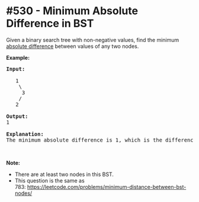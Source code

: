 # \#530 - Minimum Absolute Difference in BST
<p>Given a binary search tree with non-negative values, find the minimum <a href="https://en.wikipedia.org/wiki/Absolute_difference">absolute difference</a> between values of any two nodes.</p>

<p><b>Example:</b></p>

<pre>
<b>Input:</b>

   1
    \
     3
    /
   2

<b>Output:</b>
1

<b>Explanation:</b>
The minimum absolute difference is 1, which is the difference between 2 and 1 (or between 2 and 3).
</pre>

<p>&nbsp;</p>

<p><b>Note:</b></p>

<ul>
	<li>There are at least two nodes in this BST.</li>
	<li>This question is the same as 783:&nbsp;<a href="https://leetcode.com/problems/minimum-distance-between-bst-nodes/">https://leetcode.com/problems/minimum-distance-between-bst-nodes/</a></li>
</ul>
